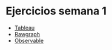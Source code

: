 <h1> Ejercicios semana 1 </h1>
<ul>
  <li><a href="https://alevel88.github.io/infovisAlVe/Week1/tableauAa.html">Tableau</a></li>
  <li><a href="https://alevel88.github.io/infovisAlVe/Week1/rawgraph.html">Rawgraph</li>
  <li><a href="https://alevel88.github.io/infovisAlVe/Week1/Observable.html">Observable</li>
</ul>

